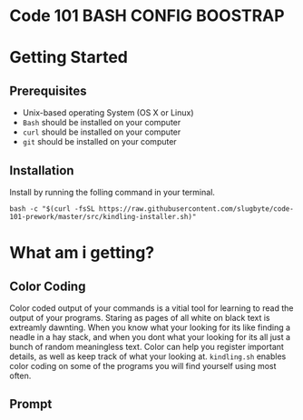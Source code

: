 Code 101 BASH CONFIG BOOSTRAP
=============================

# Getting Started
## Prerequisites
* Unix-based operating System (OS X or Linux)
* `Bash` should be installed on your computer
* `curl` should be installed on your computer
* `git` should be installed on your computer

## Installation
Install by running the folling command in your terminal.
```
bash -c "$(curl -fsSL https://raw.githubusercontent.com/slugbyte/code-101-prework/master/src/kindling-installer.sh)"
```

# What am i getting?
## Color Coding
Color coded output of your commands is a vitial tool for learning to read the output of your programs. Staring as pages of all white on black text is extreamly dawnting. When you know what your looking for its like finding a neadle in a hay stack, and when you dont what your looking for its all just a bunch of random meaningless text. Color can help you register important details, as well as keep track of what your looking at. `kindling.sh` enables color coding on some of the programs you will find yourself using most often.  

## Prompt

##


